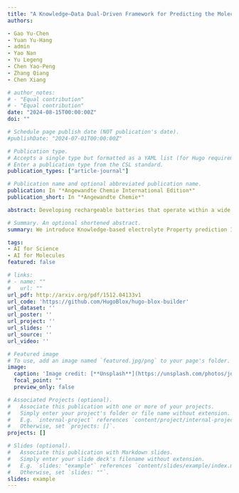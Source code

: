 ```yaml
---
title: "A Knowledge–Data Dual‐Driven Framework for Predicting the Molecular Properties of Rechargeable Battery Electrolytes"
authors:

- Gao Yu-Chen 
- Yuan Yu-Hang 
- admin 
- Yao Nan
- Yu Legeng 
- Chen Yao-Peng 
- Zhang Qiang 
- Chen Xiang

# author_notes:
# - "Equal contribution"
# - "Equal contribution"
date: "2024-08-15T00:00:00Z"
doi: ""

# Schedule page publish date (NOT publication's date).
#publishDate: "2024-07-01T00:00:00Z"

# Publication type.
# Accepts a single type but formatted as a YAML list (for Hugo requirements).
# Enter a publication type from the CSL standard.
publication_types: ["article-journal"]

# Publication name and optional abbreviated publication name.
publication: In "*Angewandte Chemie International Edition*"
publication_short: In "*Angewandte Chemie*"

abstract: Developing rechargeable batteries that operate within a wide temperature range and possess high safety has become necessary with increasing demands. Rapid and accurate assessment of the melting points (MPs), boiling points (BPs), and flash points (FPs) of electrolyte molecules is essential for expediting battery development. Herein, we introduce Knowledge-based electrolyte Property prediction Integration (KPI), a knowledge–data dual-driven framework for molecular property prediction of electrolytes. Initially, the KPI collects molecular structures and properties, and then automatically organizes them into structured datasets. Subsequently, interpretable machine learning further explores the structure–property relationships of molecules from a microscopic perspective. Finally, by embedding the discovered knowledge into property prediction models, the KPI achieved very low mean absolute errors of 10.4, 4.6, and 4.8 K for MP, BP, and FP predictions, respectively. The KPI reached state-of-the-art results in 18 out of 20 datasets. Utilizing molecular neighbor search and high-throughput screening, 15 and 14 promising molecules, with and without Chemical Abstracts Service Registry Number, respectively, were predicted for wide-temperature-range and high-safety batteries. The KPI not only accurately predicts molecular properties and deepens the understanding of structure–property relationships but also serves as an efficient framework for integrating artificial intelligence and  domain knowledge.

# Summary. An optional shortened abstract.
summary: We introduce Knowledge-based electrolyte Property prediction Integration (KPI), a knowledge–data dual-driven framework for molecular property prediction of electrolytes. Initially, the KPI collects molecular structures and properties, and then automatically organizes them into structured datasets.

tags:
- AI for Science
- AI for Molecules
featured: false

# links:
# - name: ""
#   url: ""
url_pdf: http://arxiv.org/pdf/1512.04133v1
url_code: 'https://github.com/HugoBlox/hugo-blox-builder'
url_dataset: ''
url_poster: ''
url_project: ''
url_slides: ''
url_source: ''
url_video: ''

# Featured image
# To use, add an image named `featured.jpg/png` to your page's folder. 
image:
  caption: 'Image credit: [**Unsplash**](https://unsplash.com/photos/jdD8gXaTZsc)'
  focal_point: ""
  preview_only: false

# Associated Projects (optional).
#   Associate this publication with one or more of your projects.
#   Simply enter your project's folder or file name without extension.
#   E.g. `internal-project` references `content/project/internal-project/index.md`.
#   Otherwise, set `projects: []`.
projects: []

# Slides (optional).
#   Associate this publication with Markdown slides.
#   Simply enter your slide deck's filename without extension.
#   E.g. `slides: "example"` references `content/slides/example/index.md`.
#   Otherwise, set `slides: ""`.
slides: example
---
```


<!-- {{% callout note %}}
Click the *Cite* button above to demo the feature to enable visitors to import publication metadata into their reference management software.
{{% /callout %}}

{{% callout note %}}
Create your slides in Markdown - click the *Slides* button to check out the example.
{{% /callout %}}

Add the publication's **full text** or **supplementary notes** here. You can use rich formatting such as including [code, math, and images](https://docs.hugoblox.com/content/writing-markdown-latex/). -->

